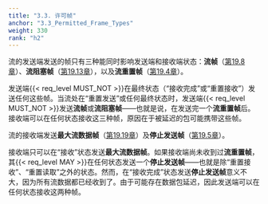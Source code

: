 ```yaml
---
title: "3.3. 许可帧"
anchor: "3.3_Permitted_Frame_Types"
weight: 330
rank: "h2"
---
```


流的发送端发送的帧只有三种能同时影响发送端和接收端状态：**流帧**（[第19.8章]()）、**流阻塞帧**（[第19.13章]()），以及**流重置帧**（[第19.4章]()）。

发送端{{< req_level MUST_NOT >}}在最终状态（“接收完成”或“重置接收”）发送任何这些帧。当流处在“重置发送”或任何最终状态时，发送端{{< req_level MUST_NOT >}}发送**流帧**或**流阻塞帧**——也就是说，在发送完一个**流重置帧**后。接收端可以在任何状态接收这三种帧，原因在于被延迟的包可能携带这些帧。

流的接收端发送**最大流数据帧**（[第19.19章]()）及**停止发送帧**（[第19.5章]()）。

接收端只可以在“接收”状态发送**最大流数据帧**。如果接收端尚未收到过**流重置帧**，其{{< req_level MAY >}}在任何状态发送一个**停止发送帧**——也就是除“重置接收”、“重置读取”之外的状态。然而，在“接收完成”状态发送**停止发送帧**意义不大，因为所有流数据都已经收到了。由于可能存在数据包延迟，因此发送端可以在任何状态接收这两种帧。